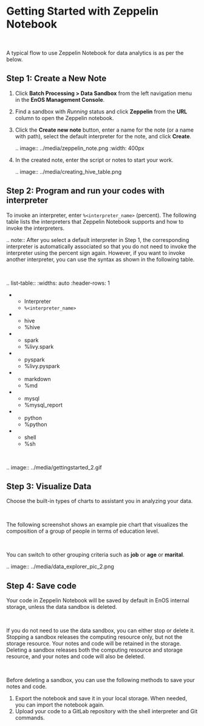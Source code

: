 # Getting Started with Zeppelin Notebook

<br />

A typical flow to use Zeppelin Notebook for data analytics is as per the below.

## Step 1: Create a New Note

1. Click **Batch Processing > Data Sandbox** from the left navigation menu in the **EnOS Management Console**.

2. Find a sandbox with *Running* status and click **Zeppelin** from the **URL** column to open the Zeppelin notebook.

3. Click the **Create new note** button, enter a name for the note (or a name with path), select the default interpreter for the note, and click **Create**.

   .. image:: ../media/zeppelin_note.png
      :width: 400px

4. In the created note, enter the script or notes to start your work.

   .. image:: ../media/creating_hive_table.png



## Step 2: Program and run your codes with interpreter

To invoke an interpreter, enter `%<interpreter_name>` (percent). The following table lists the interpreters that Zeppelin Notebook supports and how to invoke the interpreters.

.. note:: After you select a default interpreter in Step 1, the corresponding interpreter is automatically associated so that you do not need to invoke the interpreter using the percent sign again. However, if you want to invoke another interpreter, you can use the syntax as shown in the following table.

<br />


.. list-table::
   :widths: auto
   :header-rows: 1

   * - Interpreter
     - `%<interpreter_name>`
   * - hive
     - %hive
   * - spark
     - %livy.spark
   * - pyspark
     - %livy.pyspark
   * - markdown
     - %md
   * - mysql
     - %mysql_report
   * - python
     - %python
   * - shell
     - %sh

<br />

.. image:: ../media/gettingstarted_2.gif

## Step 3: Visualize Data

Choose the built-in types of charts to assistant you in analyzing your data.

<br />

The following screenshot shows an example pie chart that visualizes the composition of a group of people in terms of education level.

<br />

You can switch to other grouping criteria such as **job** or **age** or **marital**.

.. image:: ../media/data_explorer_pic_2.png

## Step 4: Save code

Your code in Zeppelin Notebook will be saved by default in EnOS internal storage, unless the data sandbox is deleted.

<br />

If you do not need to use the data sandbox, you can either stop or delete it. Stopping a sandbox releases the computing resource only, but not the storage resource. Your notes and code will be retained in the storage. Deleting a sandbox releases both the computing resource and storage resource, and your notes and code will also be deleted.  

<br />

Before deleting a sandbox, you can use the following methods to save your notes and code.

1. Export the notebook and save it in your local storage. When needed, you can import the notebook again.
2. Upload your code to a GitLab repository with the shell interpreter and Git commands.

<!--end-->
